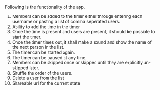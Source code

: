 Following is the functionality of the app.
1. Members can be added to the timer either through entering each username or pasting a list of comma seperated users.
2. Ability to add the time in the timer.
3. Once the time is present and users are present, it should be possible to start the timer.
4. Once the timer times out, it shall make a sound and show the name of the next person in the list.
5. The timer can be started again.
6. The timer can be paused at any time.
7. Members can be skipped once or skipped until they are explicitly un-skipped later.
8. Shuffle the order of the users.
9. Delete a user from the list
10. Shareable url for the current state
